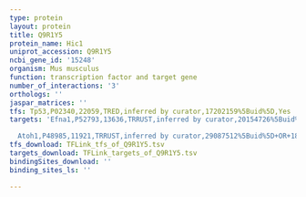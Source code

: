 ```yaml
---
type: protein
layout: protein
title: Q9R1Y5
protein_name: Hic1
uniprot_accession: Q9R1Y5
ncbi_gene_id: '15248'
organism: Mus musculus
function: transcription factor and target gene
number_of_interactions: '3'
orthologs: ''
jaspar_matrices: ''
tfs: Tp53,P02340,22059,TRED,inferred by curator,17202159%5Buid%5D,Yes
targets: 'Efna1,P52793,13636,TRRUST,inferred by curator,20154726%5Buid%5D+OR+29087512%5Buid%5D,Yes

  Atoh1,P48985,11921,TRRUST,inferred by curator,29087512%5Buid%5D+OR+18347096%5Buid%5D,Yes'
tfs_download: TFLink_tfs_of_Q9R1Y5.tsv
targets_download: TFLink_targets_of_Q9R1Y5.tsv
bindingSites_download: ''
binding_sites_ls: ''

---
```


